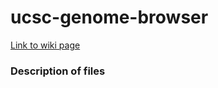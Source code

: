 # ucsc-genome-browser
[Link to wiki page](https://github.com/gladstone-institutes/Bioinformatics-Workshops/wiki/UCSC-Genome-Browser)

### Description of files
